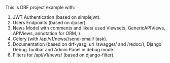This is DRF project example with:
1. JWT Authentication (based on simplejwt).
2. Users Endpoints (based on djoser).
3. News Model with comments and likes(
    used Viewsets,
    GenericAPIViews,
    APIViews,
    annotation for ORM,
)
4. Celery (with /api/v1/news/<id>/send-email/ task).
5. Documentation (based on drf-yasg, url /swagger/ and /redoc/), Django Debug Toolbar and Admin Panel in debug mode.
6. Filters for /api/v1/news/ (based on django-filter).